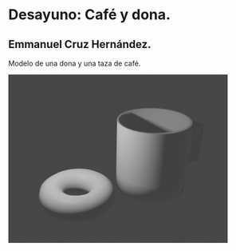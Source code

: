 # Desayuno: Café y dona.
## Emmanuel Cruz Hernández.

Modelo de una dona y una taza de café.

![Desayuno](D1.png)
